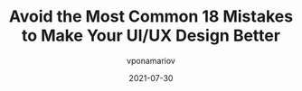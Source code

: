 ---
author: vponamariov
date: 2021-07-30
layout: post.njk
publisher: threadreaderapp
tags:
  - design
  - user-experience
target_url: https://threadreaderapp.com/thread/1421014957110579203.html
title: Avoid the Most Common 18 Mistakes to Make Your UI/UX Design Better
---